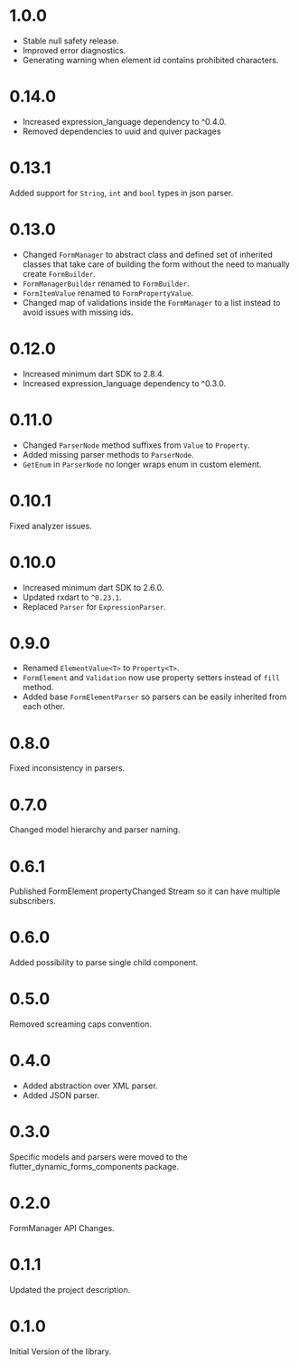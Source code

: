 # 1.0.0

* Stable null safety release.
* Improved error diagnostics.
* Generating warning when element id contains prohibited characters.

# 0.14.0

* Increased expression_language dependency to ^0.4.0.
* Removed dependencies to uuid and quiver packages

# 0.13.1

Added support for `String`, `int` and `bool` types in json parser.

# 0.13.0

* Changed `FormManager` to abstract class and defined set of inherited classes that take care of building the form without the need to manually create `FormBuilder`.
* `FormManagerBuilder` renamed to `FormBuilder`.
* `FormItemValue` renamed to `FormPropertyValue`.
* Changed map of validations inside the `FormManager` to a list instead to avoid issues with missing ids.

# 0.12.0

* Increased minimum dart SDK to 2.8.4.
* Increased expression_language dependency to ^0.3.0.

# 0.11.0

* Changed `ParserNode` method suffixes from `Value` to `Property`.
* Added missing parser methods to `ParserNode`. 
* `GetEnum` in `ParserNode` no longer wraps enum in custom element.

# 0.10.1

Fixed analyzer issues.

# 0.10.0

* Increased minimum dart SDK to 2.6.0.
* Updated rxdart to `^0.23.1`.
* Replaced `Parser` for `ExpressionParser`.

# 0.9.0

* Renamed `ElementValue<T>` to `Property<T>`.
* `FormElement` and `Validation` now use property setters instead of `fill` method.
* Added base `FormElementParser` so parsers can be easily inherited from each other.

# 0.8.0

Fixed inconsistency in parsers.

# 0.7.0

Changed model hierarchy and parser naming. 

# 0.6.1

Published FormElement propertyChanged Stream so it can have multiple subscribers.

# 0.6.0

Added possibility to parse single child component.

# 0.5.0

Removed screaming caps convention.

# 0.4.0

- Added abstraction over XML parser.
- Added JSON parser.

# 0.3.0

Specific models and parsers were moved to the flutter_dynamic_forms_components package.

# 0.2.0

FormManager API Changes.

# 0.1.1

Updated the project description.

# 0.1.0

Initial Version of the library.